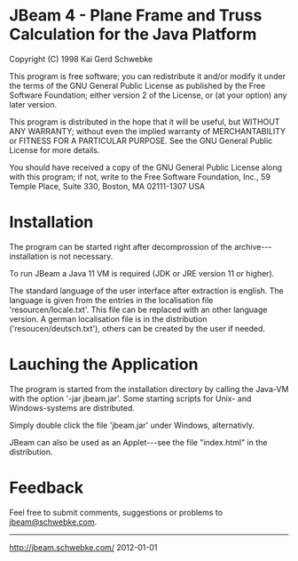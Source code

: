 JBeam 4 - Plane Frame and Truss Calculation for the Java Platform
=================================================================

   Copyright (C) 1998 Kai Gerd Schwebke

   This program is free software; you can redistribute it and/or modify
   it under the terms of the GNU General Public License as published by
   the Free Software Foundation; either version 2 of the License, or
   (at your option) any later version.

   This program is distributed in the hope that it will be useful,
   but WITHOUT ANY WARRANTY; without even the implied warranty of
   MERCHANTABILITY or FITNESS FOR A PARTICULAR PURPOSE.  See the
   GNU General Public License for more details.

   You should have received a copy of the GNU General Public License
   along with this program; if not, write to the Free Software
   Foundation, Inc., 59 Temple Place, Suite 330, Boston, MA  02111-1307  USA


Installation
============

The program can be started right after decomprossion of the archive---
installation is not necessary.

To run JBeam a Java 11 VM is required (JDK or JRE version 11 or higher).

The standard language of the user interface after extraction
is english. The language is given from the entries in the
localisation file 'resourcen/locale.txt'.
This file can be replaced with an other language version.
A german localisation file is in the distribution ('resoucen/deutsch.txt'),
others can be created by the user if needed.


Lauching the Application
========================

The program is started from the installation directory by
calling the Java-VM with the option '-jar jbeam.jar'.
Some starting scripts for Unix- and Windows-systems are distributed.

Simply double click the file 'jbeam.jar' under Windows, alternativly.

JBeam can also be used as an Applet---see the file "index.html"
in the distribution.


Feedback
========

Feel free to submit comments, suggestions or problems to
jbeam@schwebke.com.

----------------------------------------------------------------------------
http://jbeam.schwebke.com/
2012-01-01
